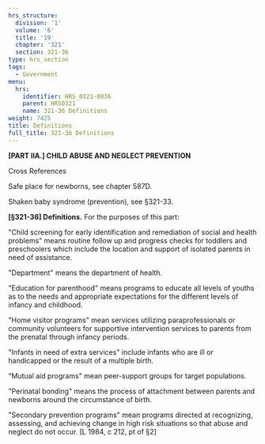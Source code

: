 ```yaml
---
hrs_structure:
  division: '1'
  volume: '6'
  title: '19'
  chapter: '321'
  section: 321-36
type: hrs_section
tags:
  - Government
menu:
  hrs:
    identifier: HRS_0321-0036
    parent: HRS0321
    name: 321-36 Definitions
weight: 7425
title: Definitions
full_title: 321-36 Definitions
---
```

**[PART IIA.] CHILD ABUSE AND NEGLECT PREVENTION**

Cross References

Safe place for newborns, see chapter 587D.

Shaken baby syndrome (prevention), see §321-33.

**[§321-36] Definitions.** For the purposes of this part:

"Child screening for early identification and remediation of social and health problems" means routine follow up and progress checks for toddlers and preschoolers which include the location and support of isolated parents in need of assistance.

"Department" means the department of health.

"Education for parenthood" means programs to educate all levels of youths as to the needs and appropriate expectations for the different levels of infancy and childhood.

"Home visitor programs" mean services utilizing paraprofessionals or community volunteers for supportive intervention services to parents from the prenatal through infancy periods.

"Infants in need of extra services" include infants who are ill or handicapped or the result of a multiple birth.

"Mutual aid programs" mean peer-support groups for target populations.

"Perinatal bonding" means the process of attachment between parents and newborns around the circumstance of birth.

"Secondary prevention programs" mean programs directed at recognizing, assessing, and achieving change in high risk situations so that abuse and neglect do not occur. [L 1984, c 212, pt of §2]